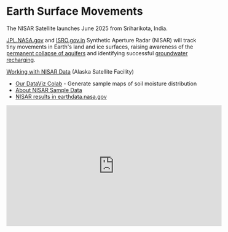 # Earth Surface Movements

The NISAR Satellite launches June 2025 from Sriharikota, India.
<!--The NASA-ISRO Synthetic Aperture Radar (NISAR) -->

[JPL.NASA.gov](https://nisar.jpl.nasa.gov/) and [ISRO.gov.in](https://www.isro.gov.in/NISARSatellite.html) Synthetic Aperture Radar (NISAR) will track tiny movements in Earth's land and ice surfaces, raising awareness of the [permanent collapse of aquifers](https://www.wired.com/story/the-ongoing-collapse-of-the-worlds-aquifers/) and identifying successful [groundwater recharging](../data-commons/docs/water/).

[Working with NISAR Data](https://asf.alaska.edu/working-with-nisar-sample-data/) (Alaska Satellite Facility)  
- [Our DataViz Colab](https://colab.research.google.com/drive/1fQupj6md6EhaESmfIuWu2qrQ-TuW6-gn?usp=sharing) - Generate sample maps of soil moisture distribution
- [About NISAR Sample Data](https://nisar.jpl.nasa.gov/data/sample-data/)
- [NISAR results in earthdata.nasa.gov](https://www.earthdata.nasa.gov/search?keys=NISAR)  

<iframe width="560" height="315" src="https://www.youtube.com/embed/2AFEbG16mY4?si=fOrCzYMdR5JxWpeo" title="YouTube video player" frameborder="0" allow="accelerometer; autoplay; clipboard-write; encrypted-media; gyroscope; picture-in-picture; web-share" referrerpolicy="strict-origin-when-cross-origin" allowfullscreen></iframe>